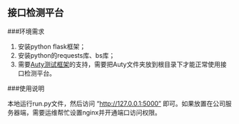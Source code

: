 ## 接口检测平台
###环境需求

 1. 安装python flask框架；
 2. 安装python的requests库、bs库；
 3. 需要[Auty测试框架](https://github.com/OuterCloud/Auty.git)的支持，需要把Auty文件夹放到根目录下才能正常使用接口检测平台。

###使用说明

 本地运行run.py文件，然后访问 “http://127.0.0.1:5000” 即可。如果放置在公司服务器端，需要运维帮忙设置nginx并开通端口访问权限。
